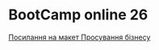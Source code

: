 # BootCamp online 26

[Посилання на макет Просування бізнесу](<https://www.figma.com/file/6sTLu9Mzsolfy9s1z4Y5Nr/Business-promotion-(practice)>)
